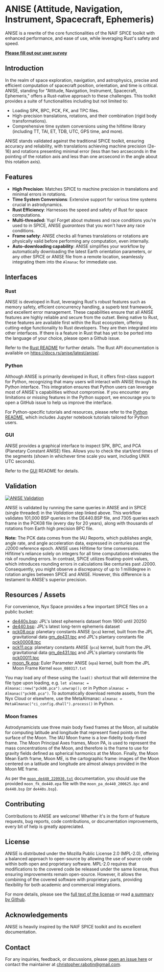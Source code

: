# ANISE (Attitude, Navigation, Instrument, Spacecraft, Ephemeris)

ANISE is a rewrite of the core functionalities of the NAIF SPICE toolkit with enhanced performance, and ease of use, while leveraging Rust's safety and speed.

[**Please fill out our user survey**](https://7ug5imdtt8v.typeform.com/to/qYDB14Hj)

## Introduction

In the realm of space exploration, navigation, and astrophysics, precise and efficient computation of spacecraft position, orientation, and time is critical. ANISE, standing for "Attitude, Navigation, Instrument, Spacecraft, Ephemeris," offers a Rust-native approach to these challenges. This toolkit provides a suite of functionalities including but not limited to:

+ Loading SPK, BPC, PCK, FK, and TPC files.
+ High-precision translations, rotations, and their combination (rigid body transformations).
+ Comprehensive time system conversions using the hifitime library (including TT, TAI, ET, TDB, UTC, GPS time, and more).

ANISE stands validated against the traditional SPICE toolkit, ensuring accuracy and reliability, with translations achieving machine precision (2e-16) and rotations presenting minimal error (less than two arcseconds in the pointing of the rotation axis and less than one arcsecond in the angle about this rotation axis).

## Features

+ **High Precision**: Matches SPICE to machine precision in translations and minimal errors in rotations.
+ **Time System Conversions**: Extensive support for various time systems crucial in astrodynamics.
+ **Rust Efficiency**: Harnesses the speed and safety of Rust for space computations.
+ **Multi-threaded:** Yup! Forget about mutexes and race conditions you're used to in SPICE, ANISE _guarantees_ that you won't have any race conditions.
+ **Frame safety**: ANISE checks all frames translations or rotations are physically valid before performing any computation, even internally.
+ **Auto-downloading capability**: ANISE simplifies your workflow by automatically downloading the latest Earth orientation parameters, or any other SPICE or ANISE file from a remote location, seamlessly integrating them into the `Almanac` for immediate use.

## Interfaces

### Rust

ANISE is developed in Rust, leveraging Rust's robust features such as memory safety, efficient concurrency handling, a superb test framework, and excellent error management. These capabilities ensure that all ANISE features are highly reliable and secure from the outset. Being native to Rust, these features are available first within the Rust ecosystem, offering cutting-edge functionality to Rust developers. They are then integrated into other interfaces. If there is a feature in Rust that has yet to be ported into the language of your choice, please open a Github issue.

Refer to the [Rust README](./anise/README.md) for further details. The Rust API documentation is available on <https://docs.rs/anise/latest/anise/>.

### Python

Although ANISE is primarily developed in Rust, it offers first-class support for Python, recognizing that many users will interact with ANISE through its Python interface. This integration ensures that Python users can leverage most of ANISE's capabilities without compromise. If you encounter any limitations or missing features in the Python support, we encourage you to open a GitHub issue to help us improve the interface.

For Python-specific tutorials and resources, please refer to the [Python README](./anise-py/README.md), which includes Jupyter notebook tutorials tailored for Python users.

### GUI

ANISE provides a graphical interface to inspect SPK, BPC, and PCA (Planetary Constant ANISE) files. Allows you to check the start/end times of the segments (shown in whichever time scale you want, including UNIX UTC seconds).

Refer to the [GUI](./anise-gui/README.md) README for details.

## Validation

[![ANISE Validation](https://github.com/nyx-space/anise/actions/workflows/rust.yml/badge.svg)](https://github.com/nyx-space/anise/actions/workflows/rust.yml)

ANISE is validated by running the same queries in ANISE and in SPICE (single threaded) in the _Validation_ step linked above. This workflow validates 101,000 BSP queries in the DE440.BSP file, and 7305 queries each frame in the PCK08 file (every day for 20 years), along with thousands of rotations from Earth high precision BPC file.

**Note:** The PCK data comes from the IAU Reports, which publishes angle, angle rate, and angle acceleration data, expressed in centuries past the J2000 reference epoch.
ANISE uses Hifitime for time conversions. Hifitime's reliance solely on integers for all time computations eliminates the risk of rounding errors. In contrast, SPICE utilizes floating-point values, which introduces rounding errors in calculations like centuries past J2000. Consequently, you might observe a discrepancy of up to 1 millidegree in rotation angles between SPICE and ANISE. However, this difference is a testament to ANISE's superior precision.

## Resources / Assets

For convenience, Nyx Space provides a few important SPICE files on a public bucket:

+ [de440s.bsp](http://public-data.nyxspace.com/anise/de440s.bsp): JPL's latest ephemeris dataset from 1900 until 20250
+ [de440.bsp](http://public-data.nyxspace.com/anise/de440.bsp): JPL's latest long-term ephemeris dataset
+ [pck08.pca](http://public-data.nyxspace.com/anise/v0.5/pck08.pca): planetary constants ANISE (`pca`) kernel, built from the JPL gravitational data [gm_de431.tpc](http://public-data.nyxspace.com/anise/gm_de431.tpc) and JPL's plantary constants file [pck00008.tpc](http://public-data.nyxspace.com/anise/pck00008.tpc)
+ [pck11.pca](http://public-data.nyxspace.com/anise/v0.5/pck11.pca): planetary constants ANISE (`pca`) kernel, built from the JPL gravitational data [gm_de431.tpc](http://public-data.nyxspace.com/anise/gm_de431.tpc) and JPL's plantary constants file [pck00011.tpc](http://public-data.nyxspace.com/anise/pck00011.tpc)
+ [moon_fk.epa](http://public-data.nyxspace.com/anise/v0.5/moon_fk.epa): Euler Parameter ANISE (`epa`) kernel, built from the JPL Moon Frame Kernel `moon_080317.txt`

You may load any of these using the `load()` shortcut that will determine the file type upon loading, e.g. `let almanac = Almanac::new("pck08.pca").unwrap();` or in Python `almanac = Almanac("pck08.pca")`. To automatically download remote assets, from the Nyx Cloud or elsewhere, use the MetaAlmanac: `almanac = MetaAlmanac("ci_config.dhall").process()` in Python.

### Moon frames

Astrodynamicists use three main body fixed frames at the Moon, all suitable for computing latitude and longitude that represent fixed points on the surface of the Moon. The IAU Moon frame is a low-fidelity body-fixed frame. The Moon Principal Axes frames, Moon PA, is used to represent the mass concentrations of the Moon, and therefore is the frame to use for gravity fields defined as spherical harmonics at the Moon. Finally, the Moon Mean Earth frame, Moon ME, is the cartographic frame: images of the Moon centered on a latitude and longitude are almost always provided in the Moon ME frame.

As per the [`moon_de440_220930.txt`](./data/moon_de440_220930.txt) documentation, you should use the provided `moon_fk_de440.epa` file with the `moon_pa_de440_200625.bpc` and `de440.bsp` (or `de440s.bsp`).

## Contributing

Contributions to ANISE are welcome! Whether it's in the form of feature requests, bug reports, code contributions, or documentation improvements, every bit of help is greatly appreciated.

## License

ANISE is distributed under the Mozilla Public License 2.0 (MPL-2.0), offering a balanced approach to open-source by allowing the use of source code within both open and proprietary software. MPL-2.0 requires that modifications to the covered code be released under the same license, thus ensuring improvements remain open-source. However, it allows the combining of the covered software with proprietary parts, providing flexibility for both academic and commercial integrations.

For more details, please see the [full text of the license](./LICENSE) or read [a summary by Github](https://choosealicense.com/licenses/mpl-2.0/).

## Acknowledgements

ANISE is heavily inspired by the NAIF SPICE toolkit and its excellent documentation.


## Contact

For any inquiries, feedback, or discussions, please [open an issue here](https://github.com/nyx-space/anise/issues) or contact the maintainer at christopher.rabotin@gmail.com.
